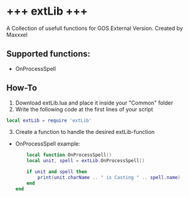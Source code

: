# +++ extLib +++
A Collection of usefull functions for GOS External Version.
Created by Maxxxel


## Supported functions:
- OnProcessSpell

## How-To
1. Download extLib.lua and place it inside your "Common" folder
2. Write the following code at the first lines of your script
```lua 
local extLib = require 'extLib'
```
3. Create a function to handle the desired extLib-function
  - OnProcessSpell example:
    ```lua
    	local function OnProcessSpell()
		local unit, spell = extLib.OnProcessSpell()

		if unit and spell then
			print(unit.charName .. " is Casting " .. spell.name)
		end
	end
    ```

